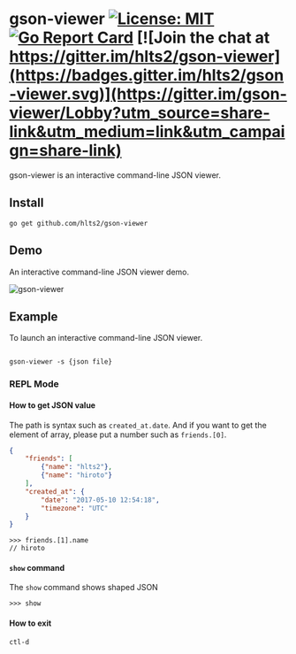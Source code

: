 # gson-viewer [![License: MIT](https://img.shields.io/badge/License-MIT-blue.svg)](https://opensource.org/licenses/MIT) [![Go Report Card](https://goreportcard.com/badge/github.com/hlts2/gson-viewer)](https://goreportcard.com/report/github.com/hlts2/gson-viewer) [![Join the chat at https://gitter.im/hlts2/gson-viewer](https://badges.gitter.im/hlts2/gson-viewer.svg)](https://gitter.im/gson-viewer/Lobby?utm_source=share-link&utm_medium=link&utm_campaign=share-link)
gson-viewer is an interactive command-line JSON viewer.

## Install

```shell
go get github.com/hlts2/gson-viewer
```

## Demo

An interactive command-line JSON viewer demo.

![gson-viewer](./demo/demo1.gif)

## Example

To launch an interactive command-line JSON viewer.

```shell

gson-viewer -s {json file}

```

### REPL Mode
#### How to get JSON value

The path is syntax such as `created_at.date`. And if you want to get the element of array, please put a number such as `friends.[0]`.

```json
{
    "friends": [
        {"name": "hlts2"},
        {"name": "hiroto"}
    ],
    "created_at": {
        "date": "2017-05-10 12:54:18",
        "timezone": "UTC"
    }
}
```

```shell
>>> friends.[1].name
// hiroto
```

#### `show` command

The `show` command shows shaped JSON

```shell
>>> show
```

#### How to exit

```
ctl-d
```
